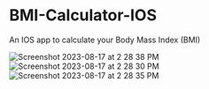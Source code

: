 # BMI-Calculator-IOS
An IOS app to calculate your Body Mass Index (BMI)


![Screenshot 2023-08-17 at 2 28 38 PM](https://github.com/MX0416/BMI-Calculator-IOS/assets/105813951/fe48ae37-7bf9-4486-badd-00b2df06d056)
![Screenshot 2023-08-17 at 2 28 30 PM](https://github.com/MX0416/BMI-Calculator-IOS/assets/105813951/a3ab1fba-9f08-4c5b-aa93-94e98c5ab2ff)
![Screenshot 2023-08-17 at 2 28 35 PM](https://github.com/MX0416/BMI-Calculator-IOS/assets/105813951/ff01119c-7883-4486-b6d6-072e1b8db5d4)
